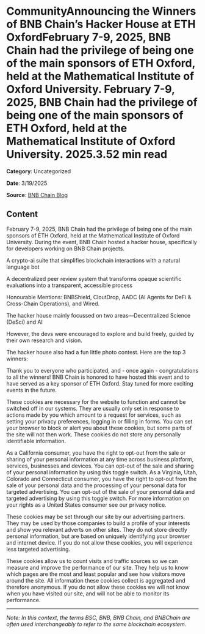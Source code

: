 # CommunityAnnouncing the Winners of BNB Chain’s Hacker House at ETH OxfordFebruary 7-9, 2025, BNB Chain had the privilege of being one of the main sponsors of ETH Oxford, held at the Mathematical Institute of Oxford University. February 7-9, 2025, BNB Chain had the privilege of being one of the main sponsors of ETH Oxford, held at the Mathematical Institute of Oxford University. 2025.3.52 min read

**Category**: Uncategorized

**Date**: 3/19/2025

**Source**: [BNB Chain Blog](https://www.bnbchain.org/en/blog/announcing-the-winners-of-bnb-chains-hacker-house-at-eth-oxford)

## Content

February 7-9, 2025, BNB Chain had the privilege of being one of the main sponsors of ETH Oxford, held at the Mathematical Institute of Oxford University. During the event, BNB Chain hosted a hacker house, specifically for developers working on BNB Chain projects.

A crypto-ai suite that simplifies blockchain interactions with a natural language bot

A decentralized peer review system that transforms opaque scientific evaluations into a transparent, accessible process

Honourable Mentions: BNBShield, CloutDrop, AADC (AI Agents for DeFi & Cross-Chain Operations), and Wired.

The hacker house mainly focussed on two areas—Decentralized Science (DeSci) and AI

However, the devs were encouraged to explore and build freely, guided by their own research and vision.

The hacker house also had a fun little photo contest. Here are the top 3 winners:

Thank you to everyone who participated, and - once again - congratulations to all the winners! BNB Chain is honored to have hosted this event and to have served as a key sponsor of ETH Oxford. Stay tuned for more exciting events in the future.

These cookies are necessary for the website to function and cannot be switched off in our systems. They are usually only set in response to actions made by you which amount to a request for services, such as setting your privacy preferences, logging in or filling in forms. You can set your browser to block or alert you about these cookies, but some parts of the site will not then work. These cookies do not store any personally identifiable information.

As a California consumer, you have the right to opt-out from the sale or sharing of your personal information at any time across business platform, services, businesses and devices. You can opt-out of the sale and sharing of your personal information by using this toggle switch. As a Virginia, Utah, Colorado and Connecticut consumer, you have the right to opt-out from the sale of your personal data and the processing of your personal data for targeted advertising. You can opt-out of the sale of your personal data and targeted advertising by using this toggle switch. For more information on your rights as a United States consumer see our privacy notice.

These cookies may be set through our site by our advertising partners. They may be used by those companies to build a profile of your interests and show you relevant adverts on other sites. They do not store directly personal information, but are based on uniquely identifying your browser and internet device. If you do not allow these cookies, you will experience less targeted advertising.

These cookies allow us to count visits and traffic sources so we can measure and improve the performance of our site. They help us to know which pages are the most and least popular and see how visitors move around the site. All information these cookies collect is aggregated and therefore anonymous. If you do not allow these cookies we will not know when you have visited our site, and will not be able to monitor its performance.



---

*Note: In this context, the terms BSC, BNB, BNB Chain, and BNBChain are often used interchangeably to refer to the same blockchain ecosystem.*
